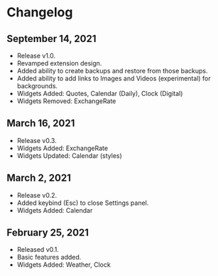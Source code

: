 # Changelog

## September 14, 2021

- Release v1.0.
- Revamped extension design.
- Added ability to create backups and restore from those backups.
- Added ability to add links to Images and Videos (experimental) for backgrounds.
- Widgets Added: Quotes, Calendar (Daily), Clock (Digital)
- Widgets Removed: ExchangeRate

## March 16, 2021

- Release v0.3.
- Widgets Added: ExchangeRate
- Widgets Updated: Calendar (styles)

## March 2, 2021

- Release v0.2.
- Added keybind (Esc) to close Settings panel.
- Widgets Added: Calendar

## February 25, 2021

- Released v0.1.
- Basic features added.
- Widgets Added: Weather, Clock
